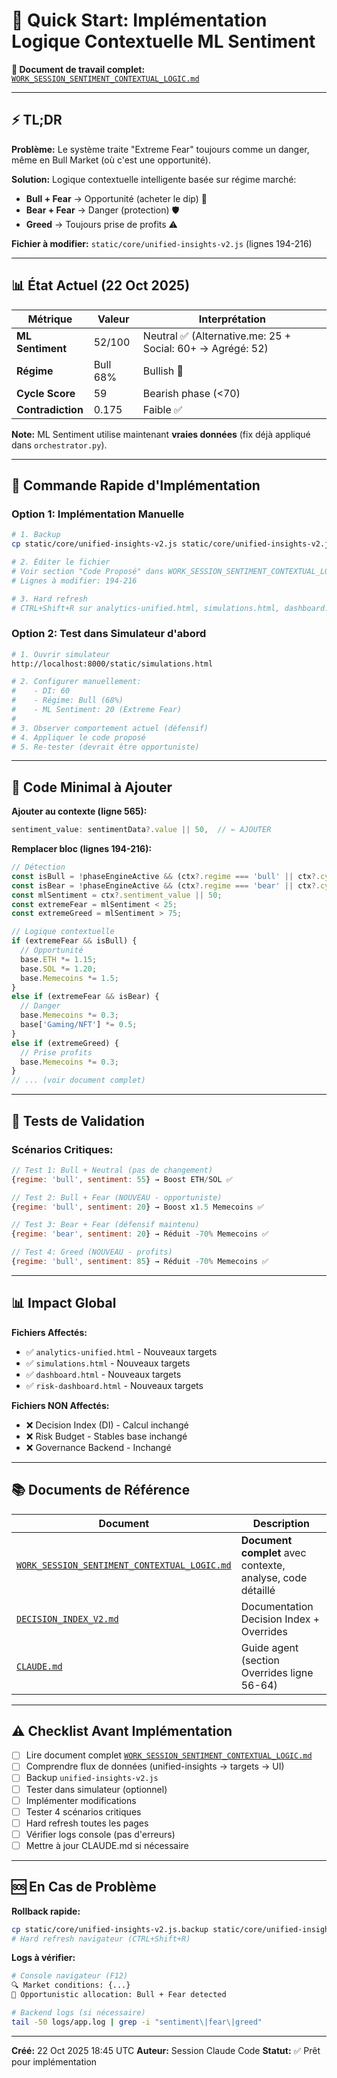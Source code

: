 # 🚀 Quick Start: Implémentation Logique Contextuelle ML Sentiment

**📄 Document de travail complet:** [`WORK_SESSION_SENTIMENT_CONTEXTUAL_LOGIC.md`](./WORK_SESSION_SENTIMENT_CONTEXTUAL_LOGIC.md)

---

## ⚡ TL;DR

**Problème:** Le système traite "Extreme Fear" toujours comme un danger, même en Bull Market (où c'est une opportunité).

**Solution:** Logique contextuelle intelligente basée sur régime marché:
- **Bull + Fear** → Opportunité (acheter le dip) 💎
- **Bear + Fear** → Danger (protection) 🛡️
- **Greed** → Toujours prise de profits ⚠️

**Fichier à modifier:** `static/core/unified-insights-v2.js` (lignes 194-216)

---

## 📊 État Actuel (22 Oct 2025)

| Métrique | Valeur | Interprétation |
|----------|--------|----------------|
| **ML Sentiment** | 52/100 | Neutral ✅ (Alternative.me: 25 + Social: 60+ → Agrégé: 52) |
| **Régime** | Bull 68% | Bullish 🐂 |
| **Cycle Score** | 59 | Bearish phase (<70) |
| **Contradiction** | 0.175 | Faible ✅ |

**Note:** ML Sentiment utilise maintenant **vraies données** (fix déjà appliqué dans `orchestrator.py`).

---

## 🔧 Commande Rapide d'Implémentation

### Option 1: Implémentation Manuelle

```bash
# 1. Backup
cp static/core/unified-insights-v2.js static/core/unified-insights-v2.js.backup

# 2. Éditer le fichier
# Voir section "Code Proposé" dans WORK_SESSION_SENTIMENT_CONTEXTUAL_LOGIC.md
# Lignes à modifier: 194-216

# 3. Hard refresh
# CTRL+Shift+R sur analytics-unified.html, simulations.html, dashboard.html
```

### Option 2: Test dans Simulateur d'abord

```bash
# 1. Ouvrir simulateur
http://localhost:8000/static/simulations.html

# 2. Configurer manuellement:
#    - DI: 60
#    - Régime: Bull (68%)
#    - ML Sentiment: 20 (Extreme Fear)
#
# 3. Observer comportement actuel (défensif)
# 4. Appliquer le code proposé
# 5. Re-tester (devrait être opportuniste)
```

---

## 📝 Code Minimal à Ajouter

**Ajouter au contexte (ligne 565):**
```javascript
sentiment_value: sentimentData?.value || 50,  // ← AJOUTER
```

**Remplacer bloc (lignes 194-216):**
```javascript
// Détection
const isBull = !phaseEngineActive && (ctx?.regime === 'bull' || ctx?.cycle_score >= 70);
const isBear = !phaseEngineActive && (ctx?.regime === 'bear' || ctx?.cycle_score <= 30);
const mlSentiment = ctx?.sentiment_value || 50;
const extremeFear = mlSentiment < 25;
const extremeGreed = mlSentiment > 75;

// Logique contextuelle
if (extremeFear && isBull) {
  // Opportunité
  base.ETH *= 1.15;
  base.SOL *= 1.20;
  base.Memecoins *= 1.5;
}
else if (extremeFear && isBear) {
  // Danger
  base.Memecoins *= 0.3;
  base['Gaming/NFT'] *= 0.5;
}
else if (extremeGreed) {
  // Prise profits
  base.Memecoins *= 0.3;
}
// ... (voir document complet)
```

---

## 🧪 Tests de Validation

### Scénarios Critiques:

```javascript
// Test 1: Bull + Neutral (pas de changement)
{regime: 'bull', sentiment: 55} → Boost ETH/SOL ✅

// Test 2: Bull + Fear (NOUVEAU - opportuniste)
{regime: 'bull', sentiment: 20} → Boost x1.5 Memecoins ✅

// Test 3: Bear + Fear (défensif maintenu)
{regime: 'bear', sentiment: 20} → Réduit -70% Memecoins ✅

// Test 4: Greed (NOUVEAU - profits)
{regime: 'bull', sentiment: 85} → Réduit -70% Memecoins ✅
```

---

## 📊 Impact Global

**Fichiers Affectés:**
- ✅ `analytics-unified.html` - Nouveaux targets
- ✅ `simulations.html` - Nouveaux targets
- ✅ `dashboard.html` - Nouveaux targets
- ✅ `risk-dashboard.html` - Nouveaux targets

**Fichiers NON Affectés:**
- ❌ Decision Index (DI) - Calcul inchangé
- ❌ Risk Budget - Stables base inchangé
- ❌ Governance Backend - Inchangé

---

## 📚 Documents de Référence

| Document | Description |
|----------|-------------|
| [`WORK_SESSION_SENTIMENT_CONTEXTUAL_LOGIC.md`](./WORK_SESSION_SENTIMENT_CONTEXTUAL_LOGIC.md) | **Document complet** avec contexte, analyse, code détaillé |
| [`DECISION_INDEX_V2.md`](./DECISION_INDEX_V2.md) | Documentation Decision Index + Overrides |
| [`CLAUDE.md`](../CLAUDE.md) | Guide agent (section Overrides ligne 56-64) |

---

## ⚠️ Checklist Avant Implémentation

- [ ] Lire document complet [`WORK_SESSION_SENTIMENT_CONTEXTUAL_LOGIC.md`](./WORK_SESSION_SENTIMENT_CONTEXTUAL_LOGIC.md)
- [ ] Comprendre flux de données (unified-insights → targets → UI)
- [ ] Backup `unified-insights-v2.js`
- [ ] Tester dans simulateur (optionnel)
- [ ] Implémenter modifications
- [ ] Tester 4 scénarios critiques
- [ ] Hard refresh toutes les pages
- [ ] Vérifier logs console (pas d'erreurs)
- [ ] Mettre à jour CLAUDE.md si nécessaire

---

## 🆘 En Cas de Problème

**Rollback rapide:**
```bash
cp static/core/unified-insights-v2.js.backup static/core/unified-insights-v2.js
# Hard refresh navigateur (CTRL+Shift+R)
```

**Logs à vérifier:**
```bash
# Console navigateur (F12)
🔍 Market conditions: {...}
💎 Opportunistic allocation: Bull + Fear detected

# Backend logs (si nécessaire)
tail -50 logs/app.log | grep -i "sentiment\|fear\|greed"
```

---

**Créé:** 22 Oct 2025 18:45 UTC
**Auteur:** Session Claude Code
**Statut:** ✅ Prêt pour implémentation
